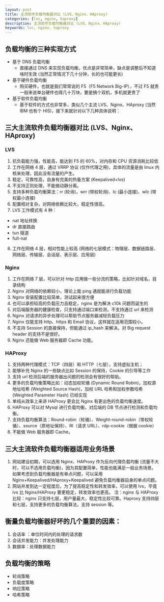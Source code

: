 ```yaml
---
layout: post
title: 主流软件负载均衡器对比 (LVS、Nginx、HAproxy)
categories: [lvc, nginx, haproxy]
description: 主流软件负载均衡器对比 (LVS、Nginx、HAproxy)
keywords: lvc, nginx, haproxy
---
```


## 负载均衡的三种实现方式
- 基于 DNS 负载均衡
  - 直接通过 DNS 来实现负载均衡。优点是非常简单，缺点是调整后不知道啥时生效 (当然正常情况下几十分钟，长的也可能更长)
- 基于硬件负载均衡
  - 购买硬件，也就是我们常常说的 F5（F5 Network Big-IP），不过 F5 就贵一般来说单台硬件也得几十万块，要是搞个双机，多机就更贵了
- 基于软件负载均衡
  - 基于软件的方式也非常多，类似几个主流 LVS、Nginx、HAproxy (当然 IBM 也有个 HIS)，接下来就针对以下几种具体说明：

## 三大主流软件负载均衡器对比 (LVS、Nginx、HAproxy)
### LVS
1. 抗负载能力强，性能高，能达到 F5 的 60%，对内存和 CPU 资源消耗比较低
2. 工作在网络 4 层，通过 VRRP 协议 (仅作代理之用)，具体的流量是由 linux 内核来处理，因此没有流量的产生。
3. 稳定，可靠性高，自身有完美的热备方案 (Keepalived+lvs)
4. 不支持正则处理，不能做动静分离。
5. 支持多种负载均衡算法：rr (轮询)，wrr (带权轮询)、lc (最小连接)、wlc (带权最小连接)
6. 配置相对复杂，对网络依赖比较大，稳定性很高。
7. LVS 工作模式有 4 种：
  - nat 地址转换
  - dr 直接路由
  - tun 隧道
  - full-nat
8. 工作在网络 4 层，相对性能上较高 (网络的七层模式：物理层、数据链路层、网络层、传输层、会话层、表示层、应用层)

### Nginx
1. 工作在网络 7 层，可以针对 http 应用做一些分流的策略，比如针对域名，目录结构
2. Nginx 对网络的依赖较小，理论上能 ping 通就能进行负载功能
3. Nginx 安装配置比较简单，测试起来很方便
4. 也可以承担较高的负载压力且稳定，nginx 是为解决 c10k 问题而诞生的
5. 对后端服务器的健康检查，只支持通过端口来检测，不支持通过 url 来检测
6. Nginx 对请求的异步处理可以帮助节点服务器减轻负载压力
7. Nginx 仅能支持 http、https 和 Email 协议，这样就在适用范围较小。
8. 不支持 Session 的直接保持，但能通过 ip_hash 来解决。对 Big request header 的支持不是很好。
9. Nginx 还能做 Web 服务器即 Cache 功能。


### HAProxy
1. 支持两种代理模式：TCP（四层）和 HTTP（七层），支持虚拟主机；
2. 能够补充 Nginx 的一些缺点比如 Session 的保持，Cookie 的引导等工作
3. 支持 url 检测后端的服务器出问题的检测会有很好的帮助。
4. 更多的负载均衡策略比如：动态加权轮循 (Dynamic Round Robin)，加权源地址哈希 (Weighted Source Hash)，加权 URL 哈希和加权参数哈希 (Weighted Parameter Hash) 已经实现
5. 单纯从效率上来讲 HAProxy 更会比 Nginx 有更出色的负载均衡速度。
6. HAProxy 可以对 Mysql 进行负载均衡，对后端的 DB 节点进行检测和负载均衡。
7. 支持负载均衡算法：Round-robin（轮循）、Weight-round-robin（带权轮循）、source（原地址保持）、RI（请求 URL）、rdp-cookie（根据 cookie）
8. 不能做 Web 服务器即 Cache。

## 三大主流软件负载均衡器适用业务场景
1. 网站建设初期，可以选用 Nginx、HAProxy 作为反向代理负载均衡 (流量不大时，可以不选用负载均衡)，因为其配置简单，性能也能满足一般业务场景。如果考虑到负载均衡器是有单点问题，可以采用 Nginx+Keepalived/HAproxy+Keepalived 避免负载均衡器自身的单点问题。
2. 网站并发到达一定程度后，为了提高稳定性和转发效率，可以使用 lvs，毕竟 lvs 比 Nginx/HAProxy 要更稳定，转发效率也更高。
注：nginx 与 HAProxy 比较：nginx 只支持七层，用户量最大，稳定性比较可靠。Haproxy 支持四层和七层，支持更多的负载均衡算法，支持 session 等。

## 衡量负载均衡器好坏的几个重要的因素：
1. 会话率 ：单位时间内的处理的请求数
2. 会话并发能力：并发处理能力
3. 数据率：处理数据能力

## 负载均衡的策略
- 轮询策略
- 负载度策略
- 响应策略
- 哈希策略
